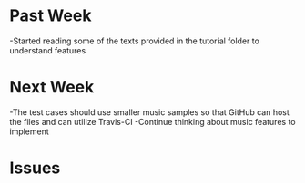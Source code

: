 # Past Week
-Started reading some of the texts provided in the tutorial folder to understand features
# Next Week
-The test cases should use smaller music samples so that GitHub can host the files and can utilize Travis-CI
-Continue thinking about music features to implement
# Issues
